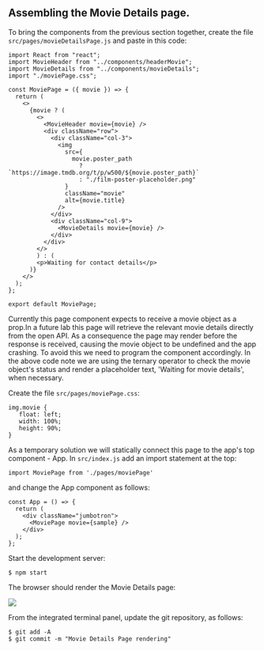 ## Assembling the Movie Details page.

To bring the components from the previous section together, create the file `src/pages/movieDetailsPage.js` and paste in this code:
~~~
import React from "react";
import MovieHeader from "../components/headerMovie";
import MovieDetails from "../components/movieDetails";
import "./moviePage.css";

const MoviePage = ({ movie }) => {
  return (
    <>
      {movie ? (
        <>
          <MovieHeader movie={movie} />
          <div className="row">
            <div className="col-3">
              <img
                src={
                  movie.poster_path
                    ? `https://image.tmdb.org/t/p/w500/${movie.poster_path}`
                    : "./film-poster-placeholder.png"
                }
                className="movie"
                alt={movie.title}
              />
            </div>
            <div className="col-9">
              <MovieDetails movie={movie} />
            </div>
          </div>
        </>
        ) : (
        <p>Waiting for contact details</p>
      )}
    </>
  );
};

export default MoviePage;
~~~
Currently this page component expects to receive a movie object as a prop.In a future lab this page will retrieve the relevant movie details directly from the open API. As a consequence the page may render before the response is received, causing the movie object to be undefined and the app crashing. To avoid this we need to program the component accordingly. In the above code note we are using the ternary operator to check the movie object's status and render a placeholder text, 'Waiting for movie details', when necessary.  

Create the file `src/pages/moviePage.css`:
~~~
img.movie {
   float: left; 
   width: 100%;
   height: 90%;
}
~~~

As a temporary solution we will statically connect this page to the app's top component - App. In `src/index.js` add an import statement at the top:
~~~
import MoviePage from './pages/moviePage'
~~~
and change the App component as follows:
~~~
const App = () => {
  return (
    <div className="jumbotron">
      <MoviePage movie={sample} />
    </div>
  );
};
~~~

Start the development server:
~~~
$ npm start
~~~

The browser should render the Movie Details page:

![][moviepage]

From the integrated terminal panel, update the git repository, as follows:
~~~ 
$ git add -A
$ git commit -m "Movie Details Page rendering"
~~~

[moviepage]: ./img/moviepage.png
